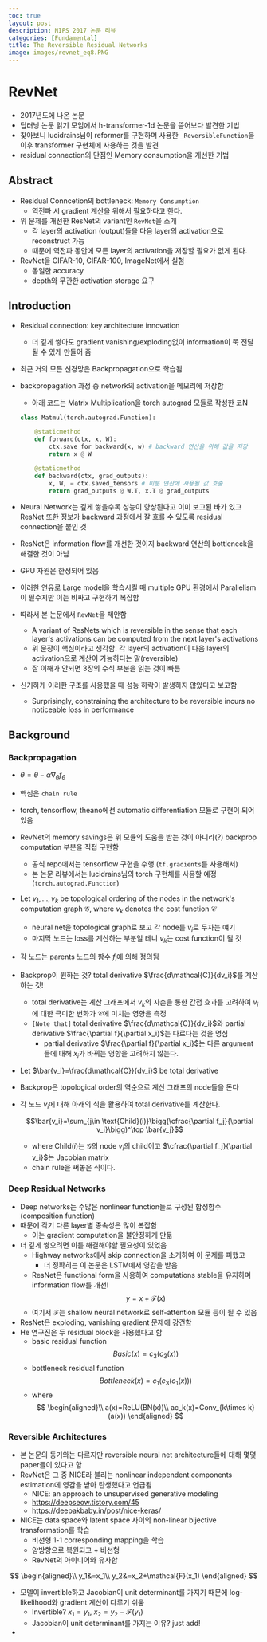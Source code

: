 ```yaml
---
toc: true
layout: post
description: NIPS 2017 논문 리뷰
categories: [Fundamental]
title: The Reversible Residual Networks
image: images/revnet_eq8.PNG
---
```


<!-- # RevNet: Backpropagation Without Storing Activations -->
# RevNet
- 2017년도에 나온 논문
- 딥러닝 논문 읽기 모임에서 h-transformer-1d 논문을 뜯어보다 발견한 기법
- 찾아보니 lucidrains님이 reformer를 구현하며 사용한 `_ReversibleFunction`을 이후 transformer 구현체에 사용하는 것을 발견
- residual connection의 단점인 Memory consumption을 개선한 기법

## Abstract
- Residual Conncetion의 bottleneck: `Memory Consumption`
    - 역전파 시 gradient 계산을 위해서 필요하다고 한다.
- 위 문제를 개선한 ResNet의 variant인 `RevNet`을 소개
    - 각 layer의 activation (output)들을 다음 layer의 activation으로 reconstruct 가능
    - 때문에 역전파 동안에 모든 layer의 activation을 저장할 필요가 없게 된다.
- RevNet을 CIFAR-10, CIFAR-100, ImageNet에서 실험
    - 동일한 accuracy
    - depth와 무관한 activation storage 요구

## Introduction
- Residual connection: key architecture innovation
    - 더 깊게 쌓아도 gradient vanishing/exploding없이 information이 쭉 전달될 수 있게 만들어 줌
- 최근 거의 모든 신경망은 Backpropagation으로 학습됨
- backpropagation 과정 중 network의 activation을 메모리에 저장함
    - 아래 코드는 Matrix Multiplication을 torch autograd 모듈로 작성한 코N

    ```python
    class Matmul(torch.autograd.Function):

        @staticmethod
        def forward(ctx, x, W):
            ctx.save_for_backward(x, w) # backward 연산을 위해 값을 저장
            return x @ W

        @staticmethod
        def backward(ctx, grad_outputs):
            x, W, = ctx.saved_tensors # 미분 연산에 사용될 값 호출
            return grad_outputs @ W.T, x.T @ grad_outputs
    ```

- Neural Network는 깊게 쌓을수록 성능이 향상된다고 이미 보고된 바가 있고 ResNet 또한 정보가 backward 과정에서 잘 흐를 수 있도록 residual connection을 붙인 것
- ResNet은 information flow를 개선한 것이지 backward 연산의 bottleneck을 해결한 것이 아님
- GPU 자원은 한정되어 있음
- 이러한 연유로 Large model을 학습시킬 때 multiple GPU 환경에서 Parallelism이 필수지만 이는 비싸고 구현하기 복잡함
- 따라서 본 논문에서 `RevNet`을 제안함
    - A variant of ResNets which is reversible in the sense that each layer's activations can be computed from the next layer's activations
    - 위 문장이 핵심이라고 생각함. 각 layer의 activation이 다음 layer의 activation으로 계산이 가능하다는 말(reversible)
    - 잘 이해가 안되면 3장의 수식 부분을 읽는 것이 빠름
- 신기하게 이러한 구조를 사용했을 때 성능 하락이 발생하지 않았다고 보고함
    - Surprisingly, constraining the architecture to be reversible incurs no noticeable loss in performance

## Background

### Backpropagation
- $\theta=\theta-\alpha\nabla_\theta f_\theta$
- 핵심은 `chain rule`
- torch, tensorflow, theano에선 automatic differentiation 모듈로 구현이 되어있음
- RevNet의 memory savings은 위 모듈의 도움을 받는 것이 아니라(?) backprop computation 부분을 직접 구현함
    - 공식 repo에서는 tensorflow 구현을 수행 (`tf.gradients`를 사용해서)
    - 본 논문 리뷰에서는 lucidrains님의 torch 구현체를 사용할 예정 (`torch.autograd.Function`)
- Let $v_1,\dots,v_k$ be topological ordering of the nodes in the network's computation graph $\mathcal{G}$, where $v_k$ denotes the cost function $\mathcal{C}$
    - neural net을 topological graph로 보고 각 node를 $v_i$로 두자는 얘기
    - 마지막 노드는 loss를 계산하는 부분일 테니 $v_k$는 cost function이 될 것
- 각 노드는 parents 노드의 함수 $f_i$에 의해 정의됨
- Backprop이 원하는 것? total derivative $\frac{d\mathcal{C}}{dv_i}$를 계산하는 것!
    - total derivative는 계산 그래프에서 $v_k$의 자손을 통한 간접 효과를 고려하여 $v_i$에 대한 극미한 변화가 $\mathcal{C}$에 미치는 영향을 측정
    - `[Note that]` total derivative $\frac{d\mathcal{C}}{dv_i}$와 partial derivative $\frac{\partial f}{\partial x_i}$는 다르다는 것을 명심
        - partial derivative $\frac{\partial f}{\partial x_i}$는 다른 argument들에 대해 $x_i$가 바뀌는 영향을 고려하지 않는다.
- Let $\bar{v_i}=\frac{d\mathcal{C}}{dv_i}$ be total derivative
- Backprop은 topological order의 역순으로 계산 그래프의 node들을 돈다
- 각 노드 $v_i$에 대해 아래의 식을 활용하여 total derivative를 계산한다.

    $$\bar{v_i}=\sum_{j\in \text{Child}(i)}\bigg(\cfrac{\partial f_j}{\partial v_i}\bigg)^\top \bar{v_j}$$

    - where $\text{Child}(i)$는 $\mathcal{G}$의 node $v_i$의 child이고 $\cfrac{\partial f_j}{\partial v_i}$는 Jacobian matrix
    - chain rule을 써놓은 식이다.

### Deep Residual Networks
- Deep networks는 수많은 nonlinear function들로 구성된 합성함수(composition function)
- 때문에 각기 다른 layer별 종속성은 많이 복잡함
    - 이는 gradient computation을 불안정하게 만듦
- 더 깊게 쌓으려면 이를 해결해야할 필요성이 있었음
    - Highway networks에서 skip connection을 소개하여 이 문제를 피했고
        - 더 정확히는 이 논문은 LSTM에서 영감을 받음
    - ResNet은 functional form을 사용하여 computations stable을 유지하며 information flow를 개선!
$$y=x+\mathcal{F}(x)$$
    - 여기서 $\mathcal{F}$는 shallow neural network로 self-attention 모듈 등이 될 수 있음
- ResNet은 exploding, vanishing gradient 문제에 강건함
- He 연구진은 두 residual block을 사용했다고 함
    - basic residual function
    $$Basic(x)=c_3(c_3(x))$$
    - bottleneck residual function
    $$Bottleneck(x)=c_1(c_3(c_1(x)))$$
    - where
    $$
    \begin{aligned}\\
    a(x)=ReLU(BN(x))\\
    ac_k(x)=Conv_{k\times k}(a(x))
    \end{aligned}
    $$

### Reversible Architectures
- 본 논문의 동기와는 다르지만 reversible neural net architecture들에 대해 몇몇 paper들이 있다고 함
- RevNet은 그 중 NICE라 불리는 nonlinear independent components estimation에 영감을 받아 탄생했다고 언급됨
    - NICE: an approach to unsupervised generative modeling
    - https://deepseow.tistory.com/45
    - https://deepakbaby.in/post/nice-keras/
- NICE는 data space와 latent space 사이의 non-linear bijective transformation를 학습
    - 비선형 1-1 corresponding mapping을 학습
    - 양방향으로 복원되고 + 비선형
    - RevNet의 아이디어와 유사함

$$
\begin{aligned}\\
y_1&=x_1\\
y_2&=x_2+\mathcal{F}(x_1)
\end{aligned}
$$

- 모델이 invertible하고 Jacobian이 unit determinant를 가지기 때문에 log-likelihood와 gradient 계산이 다루기 쉬움
    - Invertible? $x_1=y_1$, $x_2=y_2-\mathcal{F}(y_1)$
    - Jacobian이 unit determinant를 가지는 이유? just add!
-

<!-- $$
\begin{aligned}\\
y_1=x_1+F(x_2)\\
y_2=x_2+G(y_1)
\end{aligned}\\
$$ -->
